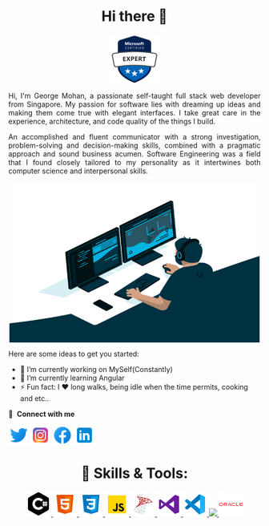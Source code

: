 ### <h1 align="center"> Hi there 👋</h1> 

<p align="center"><img align="center" src="https://github.com/mohanbastian/mohanbastian/blob/main/Assets/microsoft-certified-expert-badge.svg" alt="MCSA: Web Applications - Certified" height="100" width="100" /></p>

<p align="justify">Hi, I'm George Mohan, a passionate self-taught full stack web developer from Singapore. My passion for software lies with dreaming up ideas and making them come true with elegant interfaces. I take great care in the experience, architecture, and code quality of the things I build.</p>

<p align="justify">An accomplished and fluent communicator with a strong investigation, problem-solving and decision-making skills, combined with a pragmatic approach and sound business acumen. Software Engineering was a field that I found closely tailored to my personality as it intertwines both computer science and interpersonal skills.</p>

<p align="center"><img align="center" alt="GIF" src="https://github.com/mohanbastian/mohanbastian/blob/main/Assets/image_processing20210918-17862-nvbxxl.gif" width="500" height="320" /></p>

Here are some ideas to get you started:
- 🔭 I’m currently working on MySelf(Constantly)
- 🌱 I’m currently learning Angular
- ⚡ Fun fact: I ❤️ long walks, being idle when the time permits, cooking and etc..


🔗 &nbsp;**Connect with me**
<p align="left">
<a href="https://twitter.com/gmbastiampillai" target="blank"><img align="center" src="https://github.com/mohanbastian/mohanbastian/blob/main/Assets/twitter-48.png" alt="George Mohan Bastiampillai" height="40" width="40" /></a>
<a href="https://www.instagram.com/gmbastiampillai/" target="blank"><img align="center" src="https://github.com/mohanbastian/mohanbastian/blob/main/Assets/instagram-48.png" alt="George Mohan Bastiampillai" height="40" width="40" /></a>
<a href="https://www.facebook.com/mohan.bastian" target="blank"><img align="center" src="https://github.com/mohanbastian/mohanbastian/blob/main/Assets/facebook-48.png" alt="George Mohan Bastiampillai" height="40" width="40" /></a>  
  <a href="https://www.linkedin.com/in/mohanbastiampillai/" target="blank"><img align="center" src="https://github.com/mohanbastian/mohanbastian/blob/main/Assets/linkedin-48.png" alt="George Mohan Bastiampillai" height="40" width="40" /></a>  
  
  <h1 align="center"> 🔧 Skills & Tools: </h1>
  
  <p align="center">
  <a href="https://docs.microsoft.com/en-us/dotnet/csharp/">
    <img src="https://github.com/mohanbastian/mohanbastian/blob/main/Assets/c-sharp-logo-50.png">
  </a>
  <a href="https://html.com/">
    <img src="https://github.com/mohanbastian/mohanbastian/blob/main/Assets/icons8-html-5-48.png">
  </a>
  <a href="https://www.w3schools.com/css/">
    <img src="https://github.com/mohanbastian/mohanbastian/blob/main/Assets/icons8-css3-48.png">
  </a>
  <a href="https://www.javascript.com/">
    <img src="https://github.com/mohanbastian/mohanbastian/blob/main/Assets/icons8-javascript-48.png">
  </a>
  <a href="https://www.microsoft.com/en-us/sql-server">
    <img src="https://github.com/mohanbastian/mohanbastian/blob/main/Assets/icons8-microsoft-sql-server-48.png">
  </a>
  <a href="https://visualstudio.microsoft.com/">
    <img src="https://github.com/mohanbastian/mohanbastian/blob/main/Assets/icons8-visual-studio-48.png">
  </a>
  <a href="https://code.visualstudio.com/">
    <img src="https://github.com/mohanbastian/mohanbastian/blob/main/Assets/visual-studio-code-2019-48.png">
  </a>
  <a href="https://www.json.org/json-en.html">
    <img src="https://img.shields.io/badge/JSON-000000?style=for-the-badge&logo=JSON&logoColor=white">
  </a>
  <a href="https://www.oracle.com/sg/index.html">
    <img src="https://github.com/mohanbastian/mohanbastian/blob/main/Assets/icons8-oracle-logo-48.png">
  </a>
  
</p>
<!--
**mohanbastian/mohanbastian** is a ✨ _special_ ✨ repository because its `README.md` (this file) appears on your GitHub profile. 
-->
